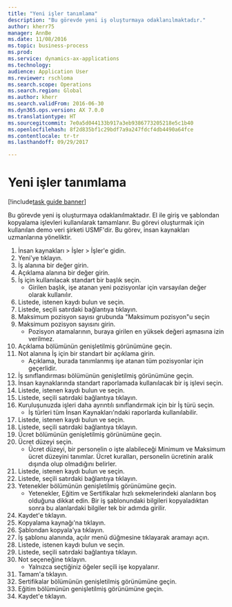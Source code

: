 ```yaml
--- 
title: "Yeni işler tanımlama"
description: "Bu görevde yeni iş oluşturmaya odaklanılmaktadır."
author: kherr75
manager: AnnBe
ms.date: 11/08/2016
ms.topic: business-process
ms.prod: 
ms.service: dynamics-ax-applications
ms.technology: 
audience: Application User
ms.reviewer: rschloma
ms.search.scope: Operations
ms.search.region: Global
ms.author: kherr
ms.search.validFrom: 2016-06-30
ms.dyn365.ops.version: AX 7.0.0
ms.translationtype: HT
ms.sourcegitcommit: 7e0a5d044133b917a3eb9386773205218e5c1b40
ms.openlocfilehash: 8f2d835bf1c29bdf7a9a247fdcf4db4490a64fce
ms.contentlocale: tr-tr
ms.lasthandoff: 09/29/2017

---
```

# <a name="define-new-jobs"></a>Yeni işler tanımlama

[!include[task guide banner](../../includes/task-guide-banner.md)]

Bu görevde yeni iş oluşturmaya odaklanılmaktadır. El ile giriş ve şablondan kopyalama işlevleri kullanılarak tamamlanır. Bu görevi oluşturmak için kullanılan demo veri şirketi USMF'dir. Bu görev, insan kaynakları uzmanlarına yöneliktir.

1. İnsan kaynakları > İşler > İşler'e gidin.
2. Yeni'ye tıklayın.
3. İş alanına bir değer girin.
4. Açıklama alanına bir değer girin.
5. İş için kullanılacak standart bir başlık seçin. 
    * Girilen başlık, işe atanan yeni pozisyonlar için varsayılan değer olarak kullanılır.  
6. Listede, istenen kaydı bulun ve seçin.
7. Listede, seçili satırdaki bağlantıya tıklayın.
8. Maksimum pozisyon sayısı grubunda "Maksimum pozisyon"u seçin
9. Maksimum pozisyon sayısını girin. 
    * Pozisyon atamalarının, buraya girilen en yüksek değeri aşmasına izin verilmez.  
10. Açıklama bölümünün genişletilmiş görünümüne geçin.
11. Not alanına İş için bir standart bir açıklama girin.
    * Açıklama, burada tanımlanmış işe atanan tüm pozisyonlar için geçerlidir.  
12. İş sınıflandırması bölümünün genişletilmiş görünümüne geçin.
13. İnsan kaynaklarında standart raporlamada kullanılacak bir iş işlevi seçin.
14. Listede, istenen kaydı bulun ve seçin.
15. Listede, seçili satırdaki bağlantıya tıklayın.
16. Kuruluşunuzda işleri daha ayrıntılı sınıflandırmak için bir İş türü seçin. 
    * İş türleri tüm İnsan Kaynakları'ndaki raporlarda kullanılabilir.  
17. Listede, istenen kaydı bulun ve seçin.
18. Listede, seçili satırdaki bağlantıya tıklayın.
19. Ücret bölümünün genişletilmiş görünümüne geçin.
20. Ücret düzeyi seçin.
    * Ücret düzeyi, bir personelin o işte alabileceği Minimum ve Maksimum ücret düzeyini tanımlar. Ücret kuralları, personelin ücretinin aralık dışında olup olmadığını belirler.  
21. Listede, istenen kaydı bulun ve seçin.
22. Listede, seçili satırdaki bağlantıya tıklayın.
23. Yetenekler bölümünün genişletilmiş görünümüne geçin.
    * Yetenekler, Eğitim ve Sertifikalar hızlı sekmelerindeki alanların boş olduğuna dikkat edin. Bir iş şablonundaki bilgileri kopyaladıktan sonra bu alanlardaki bilgiler tek bir adımda girilir.   
24. Kaydet'e tıklayın.
25. Kopyalama kaynağı'na tıklayın.
26. Şablondan kopyala'ya tıklayın.
27. İş şablonu alanında, açılır menü düğmesine tıklayarak aramayı açın.
28. Listede, istenen kaydı bulun ve seçin.
29. Listede, seçili satırdaki bağlantıya tıklayın.
30. Not seçeneğine tıklayın.
    * Yalnızca seçtiğiniz öğeler seçili işe kopyalanır.    
31. Tamam'a tıklayın.
32. Sertifikalar bölümünün genişletilmiş görünümüne geçin.
33. Eğitim bölümünün genişletilmiş görünümüne geçin.
34. Kaydet'e tıklayın.


